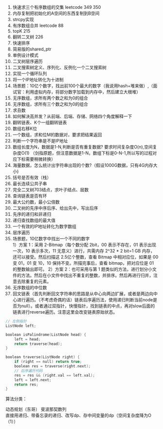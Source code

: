 1. 快速求三个有序数组的交集                  leetcode 349 350
2. 内存复制把初始化的A空间的东西复制到B空间  
3. strcpy实现  
4. 有序数组合并  leetcode 88
5. topK  215
6. 翻转二叉树  226
7. 快速排序  
8. 简易版的shared_ptr  
9. 单例设计模式  
10. 二叉树层序遍历  
11. 二叉搜索树定义、序列化、反例化一个二叉搜索树  
12. 实现一个循环队列  
13. 将一个IP地址转化为十进制  
14. 场景题：10亿个数字，找出前100个最大的数字（我说用hash+堆来做）,（面试官：利用虚拟内存，将部分数字加载到内存中，然后建立大根堆）  
15. 无序数组，求所有两个数之和为0的组合  
16. 无序数组，求所有三个数之和为0的组合  
17. 求丑数  
18. 如何解决高并发？从前端、后端、存储、网络四个角度解释一下  
19. 翻转链表、K个一组翻转链表  
20. 数组右移K位  
21. 一个数组，求和位M的数据对，要求把结果返回  
22. 判断一个字符串是不是IP地址  
23. 数组长度为N，数据是1-N,判断是否有重复数据?  要求时间复杂度O(n),空间复杂度O(1)
（剑指原题，但注意数据是1-N，数组下标是0-N-1,所以写的过程对应下标需要稍微转换）
24. 海量数据，怎么统计出字符串出现的个数?（假设1000G数据，只有4G内存大小)  
25. 括号是否有效（栈）  
26. 最长连续公共子串  
27. 完全二叉树703结点，求叶子结点、层数   
28. 查询链表是否有环  
29. 最大公约数，最小公倍数  
30. 二叉树的先序中序后序、给出先中，写出后序  
31. 先序的递归和非递归  
32. 递归查找数组的最大值  
33. 一个有效的IP地址转化为数字数组  
34. 层序遍历  
35. 场景题，10亿数字中找出一个不同的数字  
1）方案 1：采用 2-Bitmap（每个数分配 2bit，00 表示不存在，01 表示出现一次，10 表示多次，11 无意义）进行，共需内存 2^32 * 2 bit=1 GB 内存，还可以接受。然后扫描这 2.5亿个整数，查看 Bitmap 中相对应位，如果是 00 变 01，01 变 10，10 保持不变。所描完事后，查看 bitmap，把对应位是 01 的整数输出即可。 2）方案 2：也可采用与第 1 题类似的方法，进行划分小文件的方法。然后在小文件中找出不重复的整数，并排序。然后再进行归并，注意去除重复的元素。
36. 无序数组的中位数  
37. 回文链表（首先判断回文字符串的思路是从中心向两边扩展，或者是两边向中心进行遍历。（不考虑奇偶的话）链表后序遍历法，使用递归判断当前node是否为null）。或者通过双指针，快慢指针，找到链表的中点，再对slow后面的链表进行reverse遍历。注意这里会改变链表原始状态。
```cpp
// 左侧指针
ListNode left;

boolean isPalindrome(ListNode head) {
    left = head;
    return traverse(head);
}

boolean traverse(ListNode right) {
    if (right == null) return true;
    boolean res = traverse(right.next);
    // 后序遍历代码
    res = res && (right.val == left.val);
    left = left.next;
    return res;
}
```


算法分类：

动态规划（东哥）
斐波那契数列  
直接用递归、带备忘录的递归、改写dp、存中间变量的dp（空间复杂度降为O（1））  

